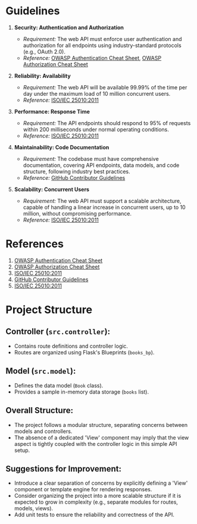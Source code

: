 # Guidelines

1. **Security: Authentication and Authorization**

   - _Requirement:_ The web API must enforce user authentication and authorization for all endpoints using industry-standard protocols (e.g., OAuth 2.0).
   - _Reference:_ [OWASP Authentication Cheat Sheet](https://cheatsheetseries.owasp.org/cheatsheets/Authentication_Cheat_Sheet.html), [OWASP Authorization Cheat Sheet](https://cheatsheetseries.owasp.org/cheatsheets/Authorization_Cheat_Sheet.html)

2. **Reliability: Availability**

   - _Requirement:_ The web API will be available 99.99% of the time per day under the maximum load of 10 million concurrent users.
   - _Reference:_ [ISO/IEC 25010:2011](https://www.iso.org/standard/35733.html)

3. **Performance: Response Time**

   - _Requirement:_ The API endpoints should respond to 95% of requests within 200 milliseconds under normal operating conditions.
   - _Reference:_ [ISO/IEC 25010:2011](https://www.iso.org/standard/35733.html)

4. **Maintainability: Code Documentation**

   - _Requirement:_ The codebase must have comprehensive documentation, covering API endpoints, data models, and code structure, following industry best practices.
   - _Reference:_ [GitHub Contributor Guidelines](https://docs.github.com/en/contributing)

5. **Scalability: Concurrent Users**
   - _Requirement:_ The web API must support a scalable architecture, capable of handling a linear increase in concurrent users, up to 10 million, without compromising performance.
   - _Reference:_ [ISO/IEC 25010:2011](https://www.iso.org/standard/35733.html)

# References

1. [OWASP Authentication Cheat Sheet](https://cheatsheetseries.owasp.org/cheatsheets/Authentication_Cheat_Sheet.html)
2. [OWASP Authorization Cheat Sheet](https://cheatsheetseries.owasp.org/cheatsheets/Authorization_Cheat_Sheet.html)
3. [ISO/IEC 25010:2011](https://www.iso.org/standard/35733.html)
4. [GitHub Contributor Guidelines](https://docs.github.com/en/contributing)
5. [ISO/IEC 25010:2011](https://www.iso.org/standard/35733.html)

# Project Structure

## Controller (`src.controller`):

- Contains route definitions and controller logic.
- Routes are organized using Flask's Blueprints (`books_bp`).

## Model (`src.model`):

- Defines the data model (`Book` class).
- Provides a sample in-memory data storage (`books` list).

## Overall Structure:

- The project follows a modular structure, separating concerns between models and controllers.
- The absence of a dedicated 'View' component may imply that the view aspect is tightly coupled with the controller logic in this simple API setup.

## Suggestions for Improvement:

- Introduce a clear separation of concerns by explicitly defining a 'View' component or template engine for rendering responses.
- Consider organizing the project into a more scalable structure if it is expected to grow in complexity (e.g., separate modules for routes, models, views).
- Add unit tests to ensure the reliability and correctness of the API.
